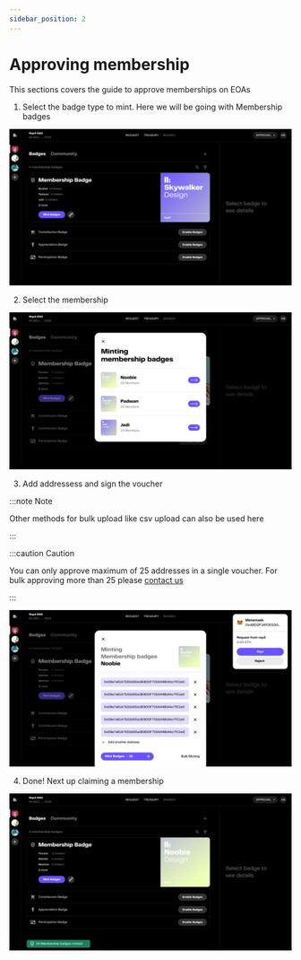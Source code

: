 ```yaml
---
sidebar_position: 2
---
```


#  Approving membership

This sections covers the guide to approve memberships on EOAs

1. Select the badge type to mint. Here we will be going with Membership badges

![1](./img/approving/1.png)

2. Select the membership

![2](./img/approving/2.png)

3. Add addressess and sign the voucher


:::note Note

Other methods for bulk upload like csv upload can also be used here

:::

:::caution Caution

You can only approve maximum of 25 addresses in a single voucher. For bulk approving more than 25 please [contact us](http://discord.gg/xK2WXUv3VG)

:::

![3](./img/approving/3.png)


4. Done! Next up claiming a membership

![4](./img/approving/4.png)
